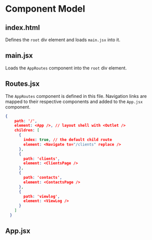 # Component Model

## index.html

Defines the ```root``` div element and loads ```main.jsx``` into it.

## main.jsx

Loads the ```AppRoutes``` component into the ```root``` div element.

## Routes.jsx
The ```AppRoutes``` component is defined in this file.
Navigation links are mapped to their respective components and added to the ```App.jsx``` component.
```json
{
    path: '/',
    element: <App />, // layout shell with <Outlet />
    children: [
      {
        index: true, // the default child route
        element: <Navigate to="/clients" replace />
      },
      {
        path: 'clients',
        element: <ClientsPage />
      },
      {
        path: 'contacts',
        element: <ContactsPage />
      },
      {
        path: 'viewlog', 
        element: <ViewLog />
      }
    ]
  }
```

## App.jsx

